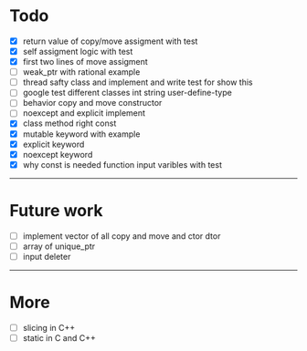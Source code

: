 # Todo
* [X] return value of copy/move assigment with test
* [X] self assigment logic with test
* [X] first two lines of move assigment
* [ ] weak_ptr with rational example
* [ ] thread safty class and implement and write test for show this
* [ ] google test different classes int string user-define-type
* [ ] behavior copy and move constructor
* [ ] noexcept and explicit implement
* [X] class method right const
* [X] mutable keyword with example
* [X] explicit keyword
* [X] noexcept keyword
* [X] why const is needed function input varibles with test

---
# Future work 
* [ ] implement vector of all copy and move and ctor dtor
* [ ] array of unique_ptr
* [ ] input deleter 

--- 
# More
* [ ] slicing in C++
* [ ] static in C and C++